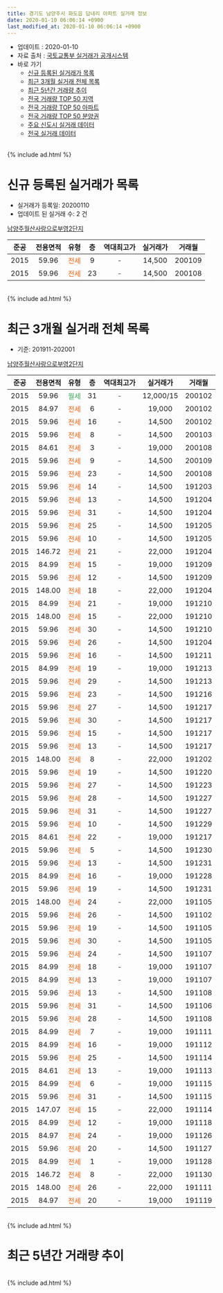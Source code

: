 ```yaml
---
title: 경기도 남양주시 화도읍 답내리 아파트 실거래 정보
date: 2020-01-10 06:06:14 +0900
last_modified_at: 2020-01-10 06:06:14 +0900
---
```


* 업데이트 : 2020-01-10
* 자료 출처 : [국토교통부 실거래가 공개시스템](http://rt.molit.go.kr)
* 바로 가기
    * [신규 등록된 실거래가 목록](#신규-등록된-실거래가-목록)
    * [최근 3개월 실거래 전체 목록](#최근-3개월-실거래-전체-목록)
    * [최근 5년간 거래량 추이](#최근-5년간-거래량-추이)
    * [전국 거래량 TOP 50 지역](https://inasie.github.io/apt-trade-info/최근-3개월-전국에서-가장-거래가-많이-발생한-지역)
    * [전국 거래량 TOP 50 아파트](https://inasie.github.io/apt-trade-info/최근-3개월-전국에서-가장-거래가-많이-발생한-아파트)
    * [전국 거래량 TOP 50 분양권](https://inasie.github.io/apt-trade-info/최근-3개월-전국에서-가장-거래가-많이-발생한-분양권)
    * [주요 신도시 실거래 데이터](https://inasie.github.io/apt-trade-info/주요-신도시)
    * [전국 실거래 데이터](https://inasie.github.io/apt-trade-info/전국)
<br>
{% include ad.html %}
<br>

# 신규 등록된 실거래가 목록
* 실거래가 등록일: 20200110
* 업데이트 된 실거래 수: 2 건


[남양주월산사랑으로부영2단지](https://search.naver.com/search.naver?query=%EA%B2%BD%EA%B8%B0%EB%8F%84+%EB%82%A8%EC%96%91%EC%A3%BC%EC%8B%9C+%ED%99%94%EB%8F%84%EC%9D%8D+%EB%8B%B5%EB%82%B4%EB%A6%AC+%EB%82%A8%EC%96%91%EC%A3%BC%EC%9B%94%EC%82%B0%EC%82%AC%EB%9E%91%EC%9C%BC%EB%A1%9C%EB%B6%80%EC%98%812%EB%8B%A8%EC%A7%80)

|준공|전용면적|유형|층|역대최고가|실거래가|거래월|
|:---:|:---:|:---:|:---:|:---:|:---:|:---:|
|2015|59.96|<span style="color:#ff5a00">전세</span>|9|<span style="color:#444444">-</span>|14,500|200109|
|2015|59.96|<span style="color:#ff5a00">전세</span>|23|<span style="color:#444444">-</span>|14,500|200108|


<br>
{% include ad.html %}
<br>

# 최근 3개월 실거래 전체 목록
* 기준: 201911-202001


[남양주월산사랑으로부영2단지](https://search.naver.com/search.naver?query=%EA%B2%BD%EA%B8%B0%EB%8F%84+%EB%82%A8%EC%96%91%EC%A3%BC%EC%8B%9C+%ED%99%94%EB%8F%84%EC%9D%8D+%EB%8B%B5%EB%82%B4%EB%A6%AC+%EB%82%A8%EC%96%91%EC%A3%BC%EC%9B%94%EC%82%B0%EC%82%AC%EB%9E%91%EC%9C%BC%EB%A1%9C%EB%B6%80%EC%98%812%EB%8B%A8%EC%A7%80)

|준공|전용면적|유형|층|역대최고가|실거래가|거래월|
|:---:|:---:|:---:|:---:|:---:|:---:|:---:|
|2015|59.96|<span style="color:#34a853">월세</span>|31|<span style="color:#444444">-</span>|12,000/15|200102|
|2015|84.97|<span style="color:#ff5a00">전세</span>|6|<span style="color:#444444">-</span>|19,000|200102|
|2015|59.96|<span style="color:#ff5a00">전세</span>|16|<span style="color:#444444">-</span>|14,500|200102|
|2015|59.96|<span style="color:#ff5a00">전세</span>|8|<span style="color:#444444">-</span>|14,500|200103|
|2015|84.61|<span style="color:#ff5a00">전세</span>|3|<span style="color:#444444">-</span>|19,000|200108|
|2015|59.96|<span style="color:#ff5a00">전세</span>|9|<span style="color:#444444">-</span>|14,500|200109|
|2015|59.96|<span style="color:#ff5a00">전세</span>|23|<span style="color:#444444">-</span>|14,500|200108|
|2015|59.96|<span style="color:#ff5a00">전세</span>|14|<span style="color:#444444">-</span>|14,500|191203|
|2015|59.96|<span style="color:#ff5a00">전세</span>|13|<span style="color:#444444">-</span>|14,500|191204|
|2015|59.96|<span style="color:#ff5a00">전세</span>|31|<span style="color:#444444">-</span>|14,500|191204|
|2015|59.96|<span style="color:#ff5a00">전세</span>|25|<span style="color:#444444">-</span>|14,500|191205|
|2015|59.96|<span style="color:#ff5a00">전세</span>|10|<span style="color:#444444">-</span>|14,500|191205|
|2015|146.72|<span style="color:#ff5a00">전세</span>|21|<span style="color:#444444">-</span>|22,000|191204|
|2015|84.99|<span style="color:#ff5a00">전세</span>|15|<span style="color:#444444">-</span>|19,000|191209|
|2015|59.96|<span style="color:#ff5a00">전세</span>|12|<span style="color:#444444">-</span>|14,500|191209|
|2015|148.00|<span style="color:#ff5a00">전세</span>|18|<span style="color:#444444">-</span>|22,000|191204|
|2015|84.99|<span style="color:#ff5a00">전세</span>|21|<span style="color:#444444">-</span>|19,000|191210|
|2015|148.00|<span style="color:#ff5a00">전세</span>|15|<span style="color:#444444">-</span>|22,000|191210|
|2015|59.96|<span style="color:#ff5a00">전세</span>|30|<span style="color:#444444">-</span>|14,500|191210|
|2015|59.96|<span style="color:#ff5a00">전세</span>|26|<span style="color:#444444">-</span>|14,500|191204|
|2015|59.96|<span style="color:#ff5a00">전세</span>|16|<span style="color:#444444">-</span>|14,500|191211|
|2015|84.99|<span style="color:#ff5a00">전세</span>|19|<span style="color:#444444">-</span>|19,000|191213|
|2015|59.96|<span style="color:#ff5a00">전세</span>|29|<span style="color:#444444">-</span>|14,500|191213|
|2015|59.96|<span style="color:#ff5a00">전세</span>|23|<span style="color:#444444">-</span>|14,500|191216|
|2015|59.96|<span style="color:#ff5a00">전세</span>|27|<span style="color:#444444">-</span>|14,500|191217|
|2015|59.96|<span style="color:#ff5a00">전세</span>|30|<span style="color:#444444">-</span>|14,500|191217|
|2015|59.96|<span style="color:#ff5a00">전세</span>|15|<span style="color:#444444">-</span>|14,500|191217|
|2015|59.96|<span style="color:#ff5a00">전세</span>|13|<span style="color:#444444">-</span>|14,500|191217|
|2015|148.00|<span style="color:#ff5a00">전세</span>|8|<span style="color:#444444">-</span>|22,000|191202|
|2015|59.96|<span style="color:#ff5a00">전세</span>|19|<span style="color:#444444">-</span>|14,500|191220|
|2015|59.96|<span style="color:#ff5a00">전세</span>|27|<span style="color:#444444">-</span>|14,500|191223|
|2015|59.96|<span style="color:#ff5a00">전세</span>|28|<span style="color:#444444">-</span>|14,500|191227|
|2015|59.96|<span style="color:#ff5a00">전세</span>|31|<span style="color:#444444">-</span>|14,500|191227|
|2015|59.96|<span style="color:#ff5a00">전세</span>|10|<span style="color:#444444">-</span>|14,500|191229|
|2015|84.61|<span style="color:#ff5a00">전세</span>|22|<span style="color:#444444">-</span>|19,000|191217|
|2015|59.96|<span style="color:#ff5a00">전세</span>|5|<span style="color:#444444">-</span>|14,500|191230|
|2015|59.96|<span style="color:#ff5a00">전세</span>|13|<span style="color:#444444">-</span>|14,500|191231|
|2015|84.99|<span style="color:#ff5a00">전세</span>|16|<span style="color:#444444">-</span>|19,000|191228|
|2015|59.96|<span style="color:#ff5a00">전세</span>|19|<span style="color:#444444">-</span>|14,500|191231|
|2015|148.00|<span style="color:#ff5a00">전세</span>|24|<span style="color:#444444">-</span>|22,000|191105|
|2015|59.96|<span style="color:#ff5a00">전세</span>|26|<span style="color:#444444">-</span>|14,500|191102|
|2015|59.96|<span style="color:#ff5a00">전세</span>|19|<span style="color:#444444">-</span>|14,500|191105|
|2015|59.96|<span style="color:#ff5a00">전세</span>|30|<span style="color:#444444">-</span>|14,500|191105|
|2015|59.96|<span style="color:#ff5a00">전세</span>|24|<span style="color:#444444">-</span>|14,500|191107|
|2015|84.99|<span style="color:#ff5a00">전세</span>|18|<span style="color:#444444">-</span>|19,000|191107|
|2015|84.99|<span style="color:#ff5a00">전세</span>|13|<span style="color:#444444">-</span>|19,000|191107|
|2015|59.96|<span style="color:#ff5a00">전세</span>|13|<span style="color:#444444">-</span>|14,500|191108|
|2015|59.96|<span style="color:#ff5a00">전세</span>|31|<span style="color:#444444">-</span>|14,500|191106|
|2015|59.96|<span style="color:#ff5a00">전세</span>|28|<span style="color:#444444">-</span>|14,500|191108|
|2015|84.99|<span style="color:#ff5a00">전세</span>|7|<span style="color:#444444">-</span>|19,000|191111|
|2015|84.99|<span style="color:#ff5a00">전세</span>|16|<span style="color:#444444">-</span>|19,000|191112|
|2015|59.96|<span style="color:#ff5a00">전세</span>|25|<span style="color:#444444">-</span>|14,500|191114|
|2015|84.61|<span style="color:#ff5a00">전세</span>|13|<span style="color:#444444">-</span>|19,000|191113|
|2015|84.99|<span style="color:#ff5a00">전세</span>|6|<span style="color:#444444">-</span>|19,000|191115|
|2015|59.96|<span style="color:#ff5a00">전세</span>|31|<span style="color:#444444">-</span>|14,500|191115|
|2015|147.07|<span style="color:#ff5a00">전세</span>|15|<span style="color:#444444">-</span>|22,000|191114|
|2015|84.99|<span style="color:#ff5a00">전세</span>|12|<span style="color:#444444">-</span>|19,000|191118|
|2015|84.97|<span style="color:#ff5a00">전세</span>|24|<span style="color:#444444">-</span>|19,000|191126|
|2015|59.96|<span style="color:#ff5a00">전세</span>|20|<span style="color:#444444">-</span>|14,500|191127|
|2015|84.99|<span style="color:#ff5a00">전세</span>|1|<span style="color:#444444">-</span>|19,000|191128|
|2015|146.72|<span style="color:#ff5a00">전세</span>|8|<span style="color:#444444">-</span>|22,000|191130|
|2015|148.00|<span style="color:#ff5a00">전세</span>|26|<span style="color:#444444">-</span>|22,000|191111|
|2015|84.97|<span style="color:#ff5a00">전세</span>|20|<span style="color:#444444">-</span>|19,000|191119|


<br>
{% include ad.html %}
<br>

# 최근 5년간 거래량 추이


<div style="width:100%;">
    <canvas id="deal_progress" height="200"></canvas>
</div>

<script>
new Chart(document.getElementById("deal_progress"), {
    type: 'line',
    data: {
        labels: ['201501','201502','201503','201504','201505','201506','201507','201508','201509','201510','201511','201512','201601','201602','201603','201604','201605','201606','201607','201608','201609','201610','201611','201612','201701','201702','201703','201704','201705','201706','201707','201708','201709','201710','201711','201712','201801','201802','201803','201804','201805','201806','201807','201808','201809','201810','201811','201812','201901','201902','201903','201904','201905','201906','201907','201908','201909','201910','201911','201912','202001'],
        datasets: [{
            label: '매매',
            pointRadius: 1,
            data: [0, 0, 0, 0, 0, 0, 0, 0, 0, 0, 0, 0, 0, 0, 0, 0, 0, 0, 0, 0, 0, 0, 0, 0, 0, 0, 0, 0, 0, 0, 0, 0, 0, 0, 0, 0, 0, 0, 0, 0, 0, 0, 0, 0, 0, 0, 0, 0, 0, 0, 0, 0, 0, 0, 0, 0, 0, 0, 0, 0, 0],
            borderColor: "rgba(255, 201, 14, 1)",
            backgroundColor: "rgba(255, 201, 14, 0.5)",
            fill: false,
            lineTension: 0
        },{
            label: '전월세',
            pointRadius: 1,
            data: [0, 0, 0, 0, 1, 1, 3, 3, 4, 12, 15, 23, 26, 31, 34, 29, 28, 11, 3, 5, 7, 20, 22, 18, 29, 53, 41, 28, 28, 19, 6, 12, 12, 14, 21, 23, 20, 27, 35, 35, 31, 22, 12, 13, 10, 24, 28, 26, 33, 34, 53, 48, 40, 34, 25, 23, 26, 34, 24, 32, 7],
            borderColor: "rgba(0, 141, 185, 1)",
            backgroundColor: "rgba(0, 141, 185, 0.5)",
            fill: false,
            lineTension: 0
        }
        ]
    },
    options: {
        responsive: true,
        title: {
            display: false
        },
        tooltips: {
            mode: 'index',
            intersect: false
        },
        hover: {
            mode: 'nearest',
            intersect: true
        },
        scales: {
            xAxes: [{
                display: true,
                scaleLabel: {
                    display: true,
                    labelString: '년/월'
                }
            }],
            yAxes: [{
                display: true,
                ticks: {
                    suggestedMin: 0,
                },
                scaleLabel: {
                    display: true,
                    labelString: '실거래 수'
                }
            }]
        }
    }
});

</script>


<br>
{% include ad.html %}
<br>

